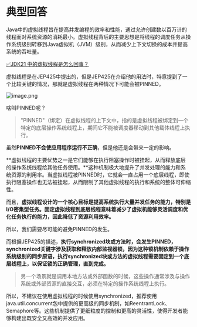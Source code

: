 # 典型回答

Java中的虚拟线程旨在提高并发编程的效率和性能，通过允许创建数以百万计的线程而对系统资源的消耗最小。虚拟线程背后的主要思想是将线程的调度任务从操作系统级别转移到Java虚拟机（JVM）级别，从而减少上下文切换的成本并提高系统的吞吐量。

[✅JDK21 中的虚拟线程是怎么回事？](https://www.yuque.com/hollis666/fo22bm/ac1a0q?view=doc_embed)

虚拟线程是在JEP425中提出的，但是JEP425在介绍他的用法时，特意提到了一个比较关键的情况，那就是虚拟线程在两种情况下可能会被PINNED。

![image.png](https://cdn.nlark.com/yuque/0/2024/png/5378072/1710566895443-638cb427-9861-44cd-90f5-0b8a781080af.png#averageHue=%23f8f5f3&clientId=uebacee43-58c7-4&from=paste&height=129&id=uaaf19674&originHeight=129&originWidth=841&originalType=binary&ratio=1&rotation=0&showTitle=false&size=25290&status=done&style=none&taskId=u3b7d1101-cc10-45c6-af88-92925babd35&title=&width=841)

啥叫PINNED呢？

> "PINNED"（绑定）在虚拟线程的上下文中，指的是虚拟线程被绑定到一个特定的底层操作系统线程上，期间它不能被调度器移动到其他载体线程上执行。


虽然**PINNED不会使应用程序运行不正确**，但是他还是会带来一定的影响。

**虚拟线程的主要优势之一是它们能够在执行阻塞操作时被挂起，从而释放底层的操作系统线程给其他任务使用。**这种机制极大地提升了并发处理的能力和系统资源的利用率。当虚拟线程被PINNED时，它就会一直占用一个底层线程，即使执行阻塞操作也无法被挂起，从而限制了其他虚拟线程的执行和系统的整体可伸缩性。

而且，**虚拟线程设计的一个核心目标是提高系统执行大量并发任务的能力，特别是I/O密集型任务。固定虚拟线程到底层线程意味着减少了虚拟机能够灵活调度和优化任务执行的能力，因此降低了资源利用效率。**

所以，我们需要尽可能的避免PINNED的发生。

而根据JEP425的描述，**执行synchronized块或方法时，会发生PINNED，synchronized关键字涉及获取和释放内部监视器锁，因为这种锁机制依赖于操作系统级别的同步原语，执行synchronized块或方法的虚拟线程需要固定到一个底层线程上，以保证锁的正确管理，直到完成。**

> 另一个场景就是调用本地方法或外部函数的时候，这些操作通常涉及与操作系统或外部资源的直接交互，必须在特定的操作系统线程上执行。


所以，不建议在使用虚拟线程的时候使用synchronized，推荐使用java.util.concurrent包中提供的更高级的同步机制，如ReentrantLock、Semaphore等。这些机制提供了更细粒度的控制和更高的灵活性，使得开发者能够构建出既安全又高效的并发应用。

